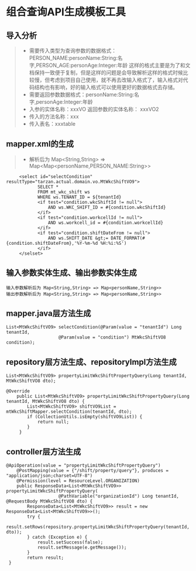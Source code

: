 # 组合查询API生成模板工具

## 导入分析
> + 需要传入类型为查询参数的数据格式： PERSON_NAME:personName:String:名字,PERSON_AGE:personAge:Integer:年龄  这样的格式主要是为了和文档保持一致便于复制，但是这样的问题是会导致解析这样的格式时候比较慢，但考虑到项目自己使用，就不再去改输入格式了，输入格式对代码结构也有影响，好的输入格式可以使用更好的数据格式去存储。
> + 需要返回参数数据格式：personName:String:名字,personAge:Integer:年龄
> + 入参的实体名称：xxxVO  返回参数的实体名称： xxxVO2
> + 传入的方法名称：xxx
> + 传入表名：xxxtable


## mapper.xml的生成
>+ 解析后为 Map<String,String> => Map<Map<personName,PERSON_NAME:String>>
```    
     <select id="selectCondition" resultType="tarzan.actual.domain.vo.MtWkcShiftVO9">
            SELECT *
            FROM mt_wkc_shift ws
            WHERE ws.TENANT_ID = ${tenantId}
            <if test="condition.wkcShiftId != null">
                AND ws.WKC_SHIFT_ID = #{condition.wkcShiftId}
            </if>
            <if test="condition.workcellId != null">
                AND ws.workcell_id = #{condition.workcellId}
            </if>
            <if test="condition.shiftDateFrom != null">
                AND ws.SHIFT_DATE &gt;= DATE_FORMAT(#{condition.shiftDateFrom},'%Y-%m-%d %H:%i:%S')
            </if>
     </selset>

```

## 输入参数实体生成、输出参数实体生成
```
输入参数解析后为 Map<String,String> => Map<personName,String>> 
输出参数解析后为 Map<String,String> => Map<personName,String>>
```

## mapper.java层方法生成
```
List<MtWkcShiftVO9> selectCondition(@Param(value = "tenantId") Long tenantId,
                    @Param(value = "condition") MtWkcShiftVO8 condition);
```

## repository层方法生成、repositoryImpl方法生成
```
List<MtWkcShiftVO9> propertyLimitWkcShiftPropertyQuery(Long tenantId, MtWkcShiftVO8 dto);

@Override
    public List<MtWkcShiftVO9> propertyLimitWkcShiftPropertyQuery(Long tenantId, MtWkcShiftVO8 dto) {
        List<MtWkcShiftVO9> shiftVO9List = mtWkcShiftMapper.selectCondition(tenantId, dto);
        if (CollectionUtils.isEmpty(shiftVO9List)) {
            return null;
        }
     }
```
## controller层方法生成
```
@ApiOperation(value = "propertyLimitWkcShiftPropertyQuery")
    @PostMapping(value = {"/shift/property/query"}, produces = "application/json;charset=UTF-8")
    @Permission(level = ResourceLevel.ORGANIZATION)
    public ResponseData<List<MtWkcShiftVO9>> propertyLimitWkcShiftPropertyQuery(
                    @PathVariable("organizationId") Long tenantId, @RequestBody MtWkcShiftVO8 dto) {
        ResponseData<List<MtWkcShiftVO9>> result = new ResponseData<List<MtWkcShiftVO9>>();
        try {
            result.setRows(repository.propertyLimitWkcShiftPropertyQuery(tenantId, dto));
        } catch (Exception e) {
            result.setSuccess(false);
            result.setMessage(e.getMessage());
        }
        return result;
 }

```
